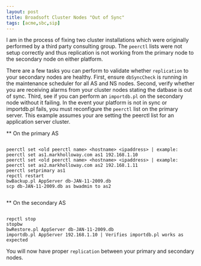 ```yaml
---
layout: post
title: Broadsoft Cluster Nodes "Out of Sync"
tags: [acme,sbc,sip]
---
```

I am in the process of fixing two cluster installations which were originally performed by a third party consulting group.  The `peerctl` lists were not setup correctly and thus replication is not working from the primary node to the secondary node on either platform. 

<!--more-->

There are a few tasks you can perform to validate whether `replication` to your secondary nodes are healthy.  First, ensure `dbSyncCheck` is running in the maintenance scheduler for all AS and NS nodes.  Second, verify whether you are receiving alarms from your cluster nodes stating the datbase is out of sync.  Third, see if you can perform an `importdb.pl` on the secondary node without it failing.  In the event your platform is not in sync or importdb.pl fails, you must reconfigure the `peerctl` list on the primary server.  This example assumes your are setting the peerctl list for an application server cluster.

** On the primary AS

```text

peerctl set <old peerctl name> <hostname> <ipaddress> | example: peerctl set as1.markholloway.com as1 192.168.1.10
peerctl set <old peerctl name> <hostname> <ipaddress> | example: peerctl set as2.markholloway.com as2 192.168.1.11
peerctl setprimary as1
repctl restart
bwBackup.pl AppServer db-JAN-11-2009.db
scp db-JAN-11-2009.db as bwadmin to as2
 
```

** On the secondary AS

```text

repctl stop
stopbw
bwRestore.pl AppServer db-JAN-11-2009.db
importdb.pl AppServer 192.168.1.10 | Verifies importdb.pl works as expected

``` 

You will now have proper `replication` between your primary and secondary nodes.


